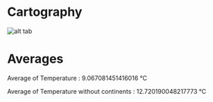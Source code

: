 # Cartography

![alt tab](https://user-images.githubusercontent.com/26437161/27912108-f619169c-625b-11e7-85a2-18e25628365f.png) 

# Averages


Average of Temperature : 9.067081451416016 °C

Average of Temperature without continents : 12.720190048217773 °C
